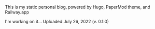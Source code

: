 This is my static personal blog, powered by Hugo, PaperMod theme, and Railway.app

I'm working on it... Uploaded July 26, 2022 (v. 0.1.0)
